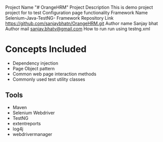 Project Name "# OrangeHRM" 
Project Description  This is demo project project for to test Configuration page functionality
Framework Name  Selenium-Java-TestNG- Framework
Repository Link  https://github.com/sanjaybhatn/OrangeHRM.git
Author name  Sanjay bhat
Author mail sanjay.bhatv@gmail.com
How to run  run using testng.xml 

# Concepts Included

* Dependency injection
* Page Object pattern
* Common web page interaction methods
* Commonly used test utility classes


## Tools

* Maven
* Selenium Webdriver
* TestNG
* extentreports
* log4j
* webdrivermanager



